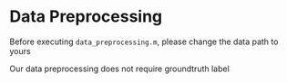 # Data Preprocessing

Before executing `data_preprocessing.m`, please change the data path to yours

Our data preprocessing does not require groundtruth label
